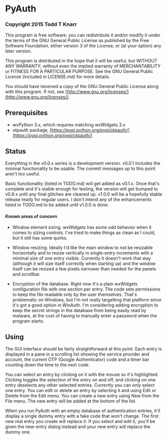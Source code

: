 # PyAuth

### Copyright 2015 Todd T Knarr

This program is free software: you can redistribute it and/or modify it under
the terms of the GNU General Public License as published by the Free Software
Foundation, either version 3 of the License, or (at your option) any later
version.

This program is distributed in the hope that it will be useful, but WITHOUT
ANY WARRANTY; without even the implied warranty of MERCHANTABILITY or FITNESS
FOR A PARTICULAR PURPOSE. See the GNU General Public License (included in
LICENSE.md) for more details.

You should have received a copy of the GNU General Public License along with
this program. If not, see
[http://www.gnu.org/licenses/](http://www.gnu.org/licenses/).

## Prerequisites

* wxPython 3.x, which requires matching wxWidgets 3.x
* otpauth package, [https://pypi.python.org/pypi/otpauth/](https://pypi.python.org/pypi/otpauth/)

## Status

Everything in the v0.0.x series is a development version. v0.0.1 includes the
minimal functionality to be usable. The commit messages up to this point aren't
too useful.

Basic functionality (listed in TODO.md) will get added as v0.1.x. Once that's
complete and it's stable enough for testing, the version will get bumped to
v0.9.x until any final glitches are cleaned up. v1.0.0 will be a hopefully
stable release ready for regular users. I don't intend any of the enhancements
listed in TODO.md to be added until v1.0.0 is done.

#### Known areas of concern

* Window element sizing. wxWidgets has some odd behavior when it comes to
  sizing controls. I've tried to make things as clean as I could, but it still
  has some quirks.

* Window resizing. Ideally I'd like the main window to not be resizable
  horizontally and to resize vertically in single-entry increments with a
  minimal size of one entry visible. Currently it doesn't work that way
  (although it will size itself correctly when starting up) and the window
  itself can be resized a few pixels narrower than needed for the panels and
  scrollbar.

* Encryption of the database. Right now it's a plain wxWidgets configuration
  file with one section per entry. The code sets permissions to keep the file
  readable only by the user themselves. That's problematic on Windows, but I'm
  not really targetting that platform since it's got a good option in
  WinAuth. I'm considering adding encryption to keep the secret strings in the
  database from being easily read by malware, at the cost of having to
  manually enter a password when the program starts.

## Using

The GUI interface should be fairly straightforward at this point. Each entry
is displayed in a pane in a scrolling list showing the service provider and
account, the current OTP (Google Authenticator) code and a timer bar counting
down the time to the next code.

You can select an entry by clicking on it with the mouse so it's highlighted.
Clicking toggles the selection of the entry on and off, and clicking on one
entry deselects any other selected entries. Currently you can only select one
entry. You can edit or delete an entry by selecting it and using Edit or
Delete from the Edit menu. You can create a new entry using New from the File
menu. The new entry will be added at the bottom of the list.

When you run PyAuth with an empty database of authentication entries, it'll
display a single dummy entry with a fake code that won't change. The first new
real entry you create will replace it. If you select and edit it, you'll be
given the new-entry dialog instead and your new entry will replace the dummy
one.
